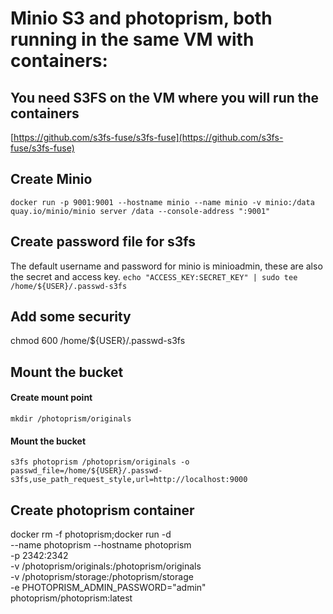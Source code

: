 # Minio S3 and photoprism, both running in the same VM with containers:

## You need S3FS on the VM where you will run the containers
[https://github.com/s3fs-fuse/s3fs-fuse](https://github.com/s3fs-fuse/s3fs-fuse)

## Create Minio
``docker run -p 9001:9001 --hostname minio --name minio -v minio:/data quay.io/minio/minio server /data --console-address ":9001"``

## Create password file for s3fs
The default username and password for minio is minioadmin, these are also the secret and access key.
``echo "ACCESS_KEY:SECRET_KEY" | sudo tee /home/${USER}/.passwd-s3fs``

## Add some security
chmod 600 /home/${USER}/.passwd-s3fs

## Mount the bucket
#### Create mount point
``mkdir /photoprism/originals``
#### Mount the bucket
``s3fs photoprism /photoprism/originals -o passwd_file=/home/${USER}/.passwd-s3fs,use_path_request_style,url=http://localhost:9000``

## Create photoprism  container
docker rm -f photoprism;docker run -d \
  --name photoprism --hostname photoprism \
  -p 2342:2342 \
  -v /photoprism/originals:/photoprism/originals \
  -v /photoprism/storage:/photoprism/storage \
  -e PHOTOPRISM_ADMIN_PASSWORD="admin" \
  photoprism/photoprism:latest
